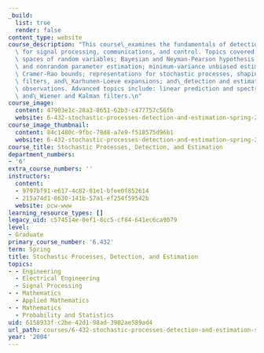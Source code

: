 ```yaml
---
_build:
  list: true
  render: false
content_type: website
course_description: "This course\_examines the fundamentals of detection and estimation\
  \ for signal processing, communications, and control. Topics covered include: vector\
  \ spaces of random variables; Bayesian and Neyman-Pearson hypothesis testing; Bayesian\
  \ and nonrandom parameter estimation; minimum-variance unbiased estimators and the\
  \ Cramer-Rao bounds; representations for stochastic processes, shaping and whitening\
  \ filters, and\_Karhunen-Loeve expansions; and\_detection and estimation from waveform\
  \ observations. Advanced topics include: linear prediction and spectral estimation,\
  \ and\_Wiener and Kalman filters.\n"
course_image:
  content: 47903e1c-28a3-8651-62b3-c477757c56fb
  website: 6-432-stochastic-processes-detection-and-estimation-spring-2004
course_image_thumbnail:
  content: 84c1480c-9fbc-78d8-a7e9-f518575d96b1
  website: 6-432-stochastic-processes-detection-and-estimation-spring-2004
course_title: Stochastic Processes, Detection, and Estimation
department_numbers:
- '6'
extra_course_numbers: ''
instructors:
  content:
  - 9797bf91-e617-4c82-81e1-bfee0f852614
  - 215a74d1-8630-141b-57a1-ef254f59542b
  website: ocw-www
learning_resource_types: []
legacy_uid: c574514e-0ef1-8cc5-cf84-641ec6ca9079
level:
- Graduate
primary_course_number: '6.432'
term: Spring
title: Stochastic Processes, Detection, and Estimation
topics:
- - Engineering
  - Electrical Engineering
  - Signal Processing
- - Mathematics
  - Applied Mathematics
- - Mathematics
  - Probability and Statistics
uid: 6158933f-c2be-42d1-98ad-3902ae589ad4
url_path: courses/6-432-stochastic-processes-detection-and-estimation-spring-2004
year: '2004'
---
```

